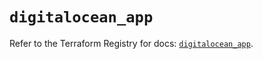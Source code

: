 # `digitalocean_app`

Refer to the Terraform Registry for docs: [`digitalocean_app`](https://registry.terraform.io/providers/digitalocean/digitalocean/2.63.0/docs/resources/app).
